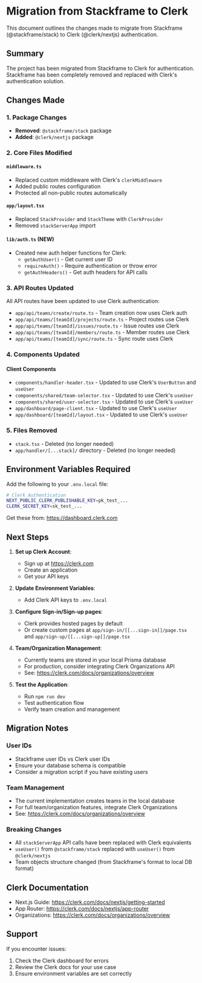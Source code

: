 # Migration from Stackframe to Clerk

This document outlines the changes made to migrate from Stackframe (@stackframe/stack) to Clerk (@clerk/nextjs) authentication.

## Summary

The project has been migrated from Stackframe to Clerk for authentication. Stackframe has been completely removed and replaced with Clerk's authentication solution.

## Changes Made

### 1. Package Changes

- **Removed**: `@stackframe/stack` package
- **Added**: `@clerk/nextjs` package

### 2. Core Files Modified

#### `middleware.ts`
- Replaced custom middleware with Clerk's `clerkMiddleware`
- Added public routes configuration
- Protected all non-public routes automatically

#### `app/layout.tsx`
- Replaced `StackProvider` and `StackTheme` with `ClerkProvider`
- Removed `stackServerApp` import

#### `lib/auth.ts` (NEW)
- Created new auth helper functions for Clerk:
  - `getAuthUser()` - Get current user ID
  - `requireAuth()` - Require authentication or throw error
  - `getAuthHeaders()` - Get auth headers for API calls

### 3. API Routes Updated

All API routes have been updated to use Clerk authentication:

- `app/api/teams/create/route.ts` - Team creation now uses Clerk auth
- `app/api/teams/[teamId]/projects/route.ts` - Project routes use Clerk
- `app/api/teams/[teamId]/issues/route.ts` - Issue routes use Clerk
- `app/api/teams/[teamId]/members/route.ts` - Member routes use Clerk
- `app/api/teams/[teamId]/sync/route.ts` - Sync route uses Clerk

### 4. Components Updated

#### Client Components
- `components/handler-header.tsx` - Updated to use Clerk's `UserButton` and `useUser`
- `components/shared/team-selector.tsx` - Updated to use Clerk's `useUser`
- `components/shared/user-selector.tsx` - Updated to use Clerk's `useUser`
- `app/dashboard/page-client.tsx` - Updated to use Clerk's `useUser`
- `app/dashboard/[teamId]/layout.tsx` - Updated to use Clerk's `useUser`

### 5. Files Removed

- `stack.tsx` - Deleted (no longer needed)
- `app/handler/[...stack]/` directory - Deleted (no longer needed)

## Environment Variables Required

Add the following to your `.env.local` file:

```bash
# Clerk Authentication
NEXT_PUBLIC_CLERK_PUBLISHABLE_KEY=pk_test_...
CLERK_SECRET_KEY=sk_test_...
```

Get these from: https://dashboard.clerk.com

## Next Steps

1. **Set up Clerk Account**: 
   - Sign up at https://clerk.com
   - Create an application
   - Get your API keys

2. **Update Environment Variables**:
   - Add Clerk API keys to `.env.local`

3. **Configure Sign-in/Sign-up pages**:
   - Clerk provides hosted pages by default
   - Or create custom pages at `app/sign-in/[[...sign-in]]/page.tsx` and `app/sign-up/[[...sign-up]]/page.tsx`

4. **Team/Organization Management**:
   - Currently teams are stored in your local Prisma database
   - For production, consider integrating Clerk Organizations API
   - See: https://clerk.com/docs/organizations/overview

5. **Test the Application**:
   - Run `npm run dev`
   - Test authentication flow
   - Verify team creation and management

## Migration Notes

### User IDs
- Stackframe user IDs vs Clerk user IDs
- Ensure your database schema is compatible
- Consider a migration script if you have existing users

### Team Management
- The current implementation creates teams in the local database
- For full team/organization features, integrate Clerk Organizations
- See: https://clerk.com/docs/organizations/overview

### Breaking Changes
- All `stackServerApp` API calls have been replaced with Clerk equivalents
- `useUser()` from `@stackframe/stack` replaced with `useUser()` from `@clerk/nextjs`
- Team objects structure changed (from Stackframe's format to local DB format)

## Clerk Documentation

- Next.js Guide: https://clerk.com/docs/nextjs/getting-started
- App Router: https://clerk.com/docs/nextjs/app-router
- Organizations: https://clerk.com/docs/organizations/overview

## Support

If you encounter issues:
1. Check the Clerk dashboard for errors
2. Review the Clerk docs for your use case
3. Ensure environment variables are set correctly

